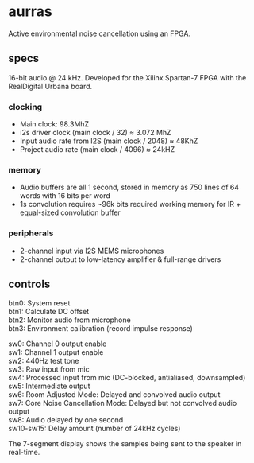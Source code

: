 # aurras

Active environmental noise cancellation using an FPGA.


## specs

16-bit audio @ 24 kHz. Developed for the Xilinx Spartan-7 FPGA with the RealDigital Urbana board.

### clocking

- Main clock: 98.3MhZ
- i2s driver clock (main clock / 32) ≈ 3.072 MhZ
- Input audio rate from I2S (main clock / 2048) ≈ 48KhZ
- Project audio rate (main clock / 4096) ≈ 24kHZ

### memory

- Audio buffers are all 1 second, stored in memory as 750 lines of 64 words with 16 bits per word
- 1s convolution requires ~96k bits required working memory for IR + equal-sized convolution buffer

### peripherals

- 2-channel input via I2S MEMS microphones
- 2-channel output to low-latency amplifier & full-range drivers

## controls

btn0: System reset\
btn1: Calculate DC offset\
btn2: Monitor audio from microphone\
btn3: Environment calibration (record impulse response)

sw0: Channel 0 output enable\
sw1: Channel 1 output enable\
sw2: 440Hz test tone\
sw3: Raw input from mic\
sw4: Processed input from mic (DC-blocked, antialiased, downsampled)\
sw5: Intermediate output\
sw6: Room Adjusted Mode: Delayed and convolved audio output\
sw7: Core Noise Cancellation Mode: Delayed but not convolved audio output\
sw8: Audio delayed by one second\
sw10-sw15: Delay amount (number of 24kHz cycles)

The 7-segment display shows the samples being sent to the speaker in real-time.
